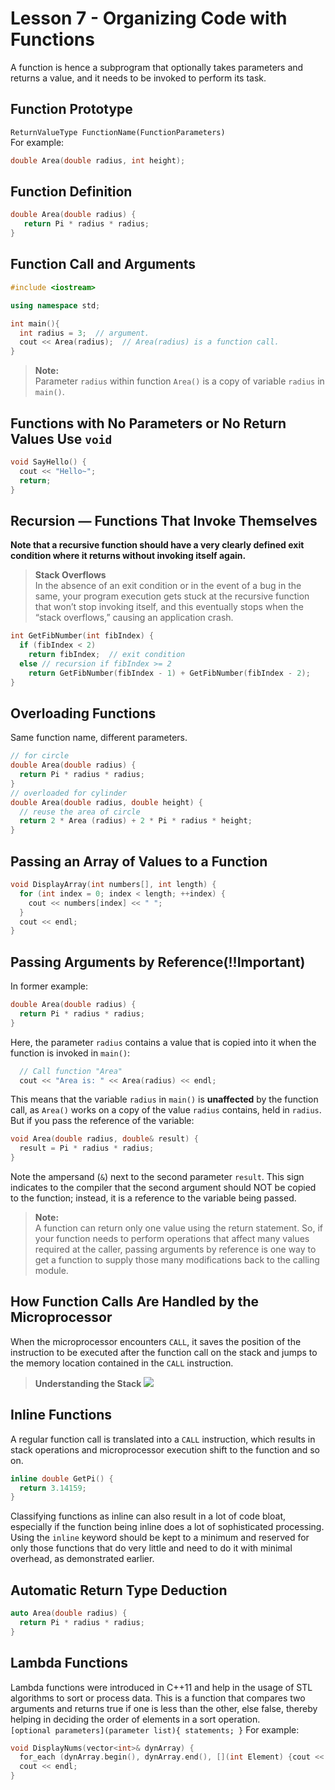 # Lesson 7 - Organizing Code with Functions
A function is hence a subprogram that optionally takes parameters and returns a value, and it needs to be invoked to perform its task.

## Function Prototype
`ReturnValueType FunctionName(FunctionParameters)`   
For example:  
```c++
double Area(double radius, int height);
```

## Function Definition
```c++
double Area(double radius) {
   return Pi * radius * radius;
}
```
## Function Call and Arguments
```c++
#include <iostream>

using namespace std;

int main(){
  int radius = 3;  // argument.
  cout << Area(radius);  // Area(radius) is a function call.
}
```
> **Note:**  
Parameter `radius` within function `Area()` is a copy of variable `radius` in `main()`.

## Functions with No Parameters or No Return Values Use `void`
```c++
void SayHello() {
  cout << "Hello~";
  return;
}
```

## Recursion — Functions That Invoke Themselves
**Note that a recursive function should have a very clearly defined exit condition where it returns without invoking itself again.**  
> **Stack Overflows**  
In the absence of an exit condition or in the event of a bug in the same, your program execution gets stuck at the recursive function that won’t stop invoking itself, and this eventually stops when the “stack overflows,” causing an application crash.

```c++
int GetFibNumber(int fibIndex) {
  if (fibIndex < 2)
    return fibIndex;  // exit condition
  else // recursion if fibIndex >= 2
    return GetFibNumber(fibIndex - 1) + GetFibNumber(fibIndex - 2);
}
```

## Overloading Functions
Same function name, different parameters.
```c++
// for circle
double Area(double radius) {
  return Pi * radius * radius;
} 
// overloaded for cylinder
double Area(double radius, double height) {
  // reuse the area of circle
  return 2 * Area (radius) + 2 * Pi * radius * height; 
}
```

## Passing an Array of Values to a Function
```c++
void DisplayArray(int numbers[], int length) {
  for (int index = 0; index < length; ++index) {
    cout << numbers[index] << " ";
  }
  cout << endl;
}
```

## Passing Arguments by Reference(!!Important)
In former example:  
```c++
double Area(double radius) {
  return Pi * radius * radius;
}
```
Here, the parameter `radius` contains a value that is copied into it when the function is invoked in `main()`: 
```c++
  // Call function "Area"
  cout << "Area is: " << Area(radius) << endl;
```
This means that the variable `radius` in `main()` is **unaffected** by the function call, as `Area()` works on a copy of the value `radius` contains, held in `radius`.  
But if you pass the reference of the variable:  
```c++
void Area(double radius, double& result) {
  result = Pi * radius * radius; 
}
```
Note the ampersand (`&`) next to the second parameter `result`. This sign indicates to the compiler that the second argument should NOT be copied to the function; instead, it is a reference to the variable being passed.
> **Note:**  
A function can return only one value using the return statement. So, if your function needs to perform operations that affect many values required at the caller, passing arguments by reference is one way to get a function to supply those many modifications back to the calling module.

## How Function Calls Are Handled by the Microprocessor
When the microprocessor encounters `CALL`, it saves the position of the instruction to be executed after the function call on the stack and jumps to the memory location contained in the `CALL` instruction.
> **Understanding the Stack**
![](https://github.com/Huixxi/Fast-C-plus-plus/blob/master/images/stack.png)

## Inline Functions
A regular function call is translated into a `CALL` instruction, which results in stack operations and microprocessor execution shift to the function and so on.  
```c++
inline double GetPi() {
  return 3.14159; 
}
```
Classifying functions as inline can also result in a lot of code bloat, especially if the function being inline does a lot of sophisticated processing. Using the `inline` keyword should be kept to a minimum and reserved for only those functions that do very little and need to do it with minimal overhead, as demonstrated earlier.

## Automatic Return Type Deduction
```c++
auto Area(double radius) {
  return Pi * radius * radius;
}
```

## Lambda Functions
Lambda functions were introduced in C++11 and help in the usage of STL algorithms to sort or process data. This is a function that compares two arguments and returns true if one is less than the other, else false, thereby helping in deciding the order of elements in a sort operation.  
`[optional parameters](parameter list){ statements; }`
For example:  
```c++
void DisplayNums(vector<int>& dynArray) {
  for_each (dynArray.begin(), dynArray.end(), [](int Element) {cout << Element << " ";} );
  cout << endl;
}
```
